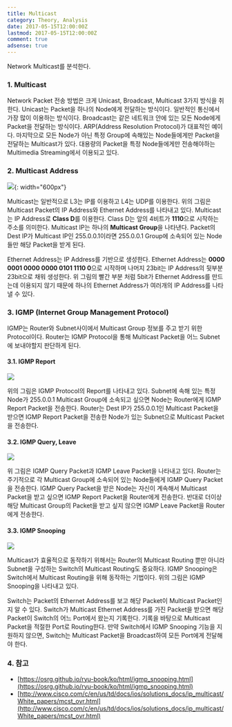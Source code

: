 ```yaml
---
title: Multicast
category: Theory, Analysis
date: 2017-05-15T12:00:00Z
lastmod: 2017-05-15T12:00:00Z
comment: true
adsense: true
---
```


Network Multicast를 분석한다.

### 1. Multicast

Network Packet 전송 방법은 크게 Unicast, Broadcast, Multicast 3가지 방식을 취한다. Unicast는 Packet을 하나의 Node에게 전달하는 방식이다. 일반적인 통신에서 가장 많이 이용하는 방식이다. Broadcast는 같은 네트워크 안에 있는 모든 Node에게 Packet을 전달하는 방식이다. ARP(Address Resolution Protocol)가 대표적인 예이다. 마지막으로 모든 Node가 아닌 특정 Group에 속해있는 Node들에게만 Packet을 전달하는 Multicast가 있다. 대용량의 Packet을 특정 Node들에게만 전송해야하는 Multimedia Streaming에서 이용되고 있다.

### 2. Multicast Address

![]({{site.baseurl}}/images/theory_analysis/Multicast/Multicast_Address.PNG){: width="600px"}

Multicast는 일반적으로 L3는 IP를 이용하고 L4는 UDP를 이용한다. 위의 그림은 Multicast Packet의 IP Address와 Ethernet Address를 나타내고 있다. Multicast는 IP Address로 **Class D**를 이용한다. Class D는 앞의 4비트가 **1110**으로 시작하는 주소를 의미한다. Multicast IP는 하나의 **Multicast Group**을 나타낸다. Packet의 Dest IP가 Multicast IP인 255.0.0.1이라면 255.0.0.1 Group에 소속되어 있는 Node들만 해당 Packet을 받게 된다.

Ethernet Address는 IP Address를 기반으로 생성한다. Ethernet Address는 **0000 0001 0000 0000 0101 1110 0**으로 시작하며 나머지 23bit는 IP Address의 뒷부분 23bit으로 채워 생성한다. 위 그림의 빨간 부분 처럼 5bit가 Ethernet Address를 만드는데 이용되지 않기 때문에 하나의 Ethernet Address가 여러개의 IP Address를 나타낼 수 있다.

### 3. IGMP (Internet Group Management Protocol)

IGMP는 Router와 Subnet사이에서 Multicast Group 정보를 주고 받기 위한 Protocol이다. Router는 IGMP Protocol을 통해 Multicast Packet을 어느 Subnet에 보내야할지 판단하게 된다.

#### 3.1. IGMP Report

![]({{site.baseurl}}/images/theory_analysis/Multicast/IGMP_Report.PNG)

위의 그림은 IGMP Protocol의 Report를 나타내고 있다. Subnet에 속해 있는 특정 Node가 255.0.0.1 Multicast Group에 소속되고 싶으면 Node는 Router에게 IGMP Report Packet을 전송한다. Router는 Dest IP가 255.0.0.1인 Multicast Packet을 받으면 IGMP Report Packet을 전송한 Node가 있는 Subnet으로 Multicast Packet을 전송한다.

#### 3.2. IGMP Query, Leave

![]({{site.baseurl}}/images/theory_analysis/Multicast/IGMP_Query_Leave.PNG)

위 그림은 IGMP Query Packet과 IGMP Leave Packet을 나타내고 있다. Router는 주기적으로 각 Multicast Group에 소속되어 있는 Node들에게 IGMP Query Packet을 전송한다. IGMP Query Packet을 받은 Node는 자신이 계속해서 Multicast Packet을 받고 싶으면 IGMP Report Packet을 Router에게 전송한다. 반대로 더이상 해당 Multicast Group의 Packet을 받고 싶지 않으면 IGMP Leave Packet을 Router에게 전송한다.

#### 3.3. IGMP Snooping

![]({{site.baseurl}}/images/theory_analysis/Multicast/IGMP_Snooping.PNG)

Multicast가 효율적으로 동작하기 위해서는 Router의 Multicast Routing 뿐만 아니라 Subnet을 구성하는 Switch의 Multicast Routing도 중요하다. IGMP Snooping은 Switch에서 Multicast Routing을 위해 동작하는 기법이다. 위의 그림은 IGMP Snooping을 나타내고 있다.

Switch는 Packet의 Ethernet Address를 보고 해당 Packet이 Multicast Packet인지 알 수 있다. Switch가 Multicast Ethernet Address를 가진 Packet을 받으면 해당 Packet이 Switch의 어느 Port에서 왔는지 기록한다. 기록을 바탕으로 Multicast Packet을 적절한 Port로 Routing한다. 만약 Switch에서 IGMP Snooping 기능을 지원하지 않으면, Switch는 Multicast Packet을 Broadcast하여 모든 Port에게 전달해야 한다.

### 4. 참고

* [https://osrg.github.io/ryu-book/ko/html/igmp_snooping.html](https://osrg.github.io/ryu-book/ko/html/igmp_snooping.html)
*  [http://www.cisco.com/c/en/us/td/docs/ios/solutions_docs/ip_multicast/White_papers/mcst_ovr.html](http://www.cisco.com/c/en/us/td/docs/ios/solutions_docs/ip_multicast/White_papers/mcst_ovr.html)
